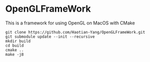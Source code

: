 # OpenGLFrameWork
This is a framework for using OpenGL on MacOS with CMake
```
git clone https://github.com/Haotian-Yang/OpenGLFrameWork.git
git submodule update --init --recursive
mkdir build
cd build
cmake ..
make -j8
```

